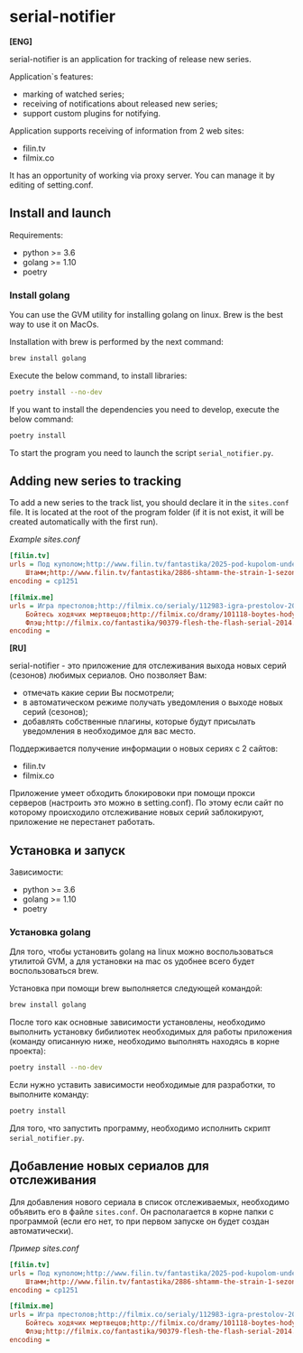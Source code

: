 serial-notifier
===============

**[ENG]**

serial-notifier is an application for tracking of release new series.

Application`s features:
* marking of watched series;
* receiving of notifications about released new series;
* support custom plugins for notifying.

Application supports receiving of information from 2 web sites:

* filin.tv
* filmix.co

It has an opportunity of working via proxy server. You can manage it by editing 
of setting.conf.

## Install and launch

Requirements:

- python >= 3.6
- golang >= 1.10
- poetry

### Install golang
You can use the GVM utility for installing golang on linux. Brew is the best 
way to use it on MacOs.

Installation with brew is performed by the next command:

```bash
brew install golang
```

Execute the below command, to install libraries:

```bash
poetry install --no-dev
```

If you want to install the dependencies you need to develop, execute the 
below command:

```bash
poetry install
```

To start the program you need to launch the script `serial_notifier.py`.

## Adding new series to tracking

To add a new series to the track list, you should declare it in the
`sites.conf` file. It is located at the root of the program folder (if it 
is not exist, it will be created automatically with the first run).

_Example sites.conf_

```ini
[filin.tv]
urls = Под куполом;http://www.filin.tv/fantastika/2025-pod-kupolom-under-the-dome-1-sezon-onlajn.html
    Штамм;http://www.filin.tv/fantastika/2886-shtamm-the-strain-1-sezon-onlayn.html
encoding = cp1251

[filmix.me]
urls = Игра престолов;http://filmix.co/serialy/112983-igra-prestolov-2016.html
    Бойтесь ходячих мертвецов;http://filmix.co/dramy/101118-boytes-hodyachih-mertvecov-fear-the-walking-dead-serial-2015.html
    Флэш;http://filmix.co/fantastika/90379-flesh-the-flash-serial-2014.html
encoding =
```

**[RU]**

serial-notifier - это приложение для отслеживания выхода новых серий (сезонов) 
любимых сериалов.
Оно позволяет Вам:

* отмечать какие серии Вы посмотрели;
* в автоматическом режиме получать уведомления о выходе новых серий (сезонов);
* добавлять собственные плагины, которые будут присылать уведомления в 
необходимое для вас место.

Поддерживается получение информации о новых сериях с 2 сайтов:

* filin.tv
* filmix.co

Приложение умеет обходить блокировоки при помощи прокси серверов (настроить 
это можно в setting.conf). 
По этому если сайт по которому происходило отслеживание новых серий 
заблокируют, приложение не перестанет работать.

## Установка и запуск

Зависимости:

- python >= 3.6
- golang >= 1.10
- poetry

### Установка golang

Для того, чтобы установить golang на linux можно воспользоваться утилитой GVM,
а для установки на mac os удобнее всего будет воспользоваться brew.

Установка при помощи brew выполняется следующей командой:

```bash
brew install golang
```

После того как основные зависимости установлены, необходимо выполнить установку
бибилиотек необходимых для работы приложения (команду описанную ниже, 
необходимо выполнять находясь в корне проекта):

```bash
poetry install --no-dev
```

Если нужно уставить зависимости необходимые для разработки, то выполните 
команду:

```bash
poetry install
```

Для того, что запустить программу, необходимо исполнить скрипт
`serial_notifier.py`.

## Добавление новых сериалов для отслеживания

Для добавления нового сериала в список отслеживаемых, необходимо объявить его в
файле `sites.conf`. Он располагается в корне папки с программой (если его нет,
то при первом запуске он будет создан автоматически).

_Пример sites.conf_

```ini
[filin.tv]
urls = Под куполом;http://www.filin.tv/fantastika/2025-pod-kupolom-under-the-dome-1-sezon-onlajn.html
    Штамм;http://www.filin.tv/fantastika/2886-shtamm-the-strain-1-sezon-onlayn.html
encoding = cp1251

[filmix.me]
urls = Игра престолов;http://filmix.co/serialy/112983-igra-prestolov-2016.html
    Бойтесь ходячих мертвецов;http://filmix.co/dramy/101118-boytes-hodyachih-mertvecov-fear-the-walking-dead-serial-2015.html
    Флэш;http://filmix.co/fantastika/90379-flesh-the-flash-serial-2014.html
encoding =
```